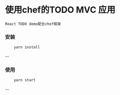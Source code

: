 # 使用chef的TODO MVC 应用
    React TODO demo配合chef框架

### 安装
```sh
    yarn install
```

--

### 使用
```sh
    yarn start
```

--
